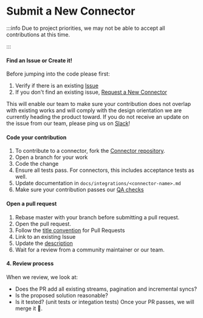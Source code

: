 # Submit a New Connector

:::info Due to project priorities, we may not be able to accept all contributions at this time.

:::

#### Find an Issue or Create it!

Before jumping into the code please first:

1. Verify if there is an existing
   [Issue](https://github.com/airbytehq/airbyte/issues?q=is%3Aopen+is%3Aissue+label%3Aarea%2Fconnectors+-label%3Aneeds-triage+label%3Acommunity)
2. If you don't find an existing issue,
   [Request a New Connector](https://github.com/airbytehq/airbyte/issues/new?assignees=&labels=area%2Fconnectors%2Cnew-connector&projects=&template=5-feature-new-connector.yaml)

This will enable our team to make sure your contribution does not overlap with existing works and
will comply with the design orientation we are currently heading the product toward. If you do not
receive an update on the issue from our team, please ping us on [Slack](https://slack.airbyte.io)!

#### Code your contribution

1. To contribute to a connector, fork the
   [Connector repository](https://github.com/airbytehq/airbyte).
2. Open a branch for your work
3. Code the change
4. Ensure all tests pass. For connectors, this includes acceptance tests as well.
5. Update documentation in `docs/integrations/<connector-name>.md`
6. Make sure your contribution passes our [QA checks](./resources/qa-checks.md)

#### Open a pull request

1. Rebase master with your branch before submitting a pull request.
2. Open the pull request.
3. Follow the
   [title convention](./resources/pull-requests-handbook.md#pull-request-title-convention) for Pull
   Requests
4. Link to an existing Issue
5. Update the [description](./resources/pull-requests-handbook.md#descriptions)
6. Wait for a review from a community maintainer or our team.

#### 4. Review process

When we review, we look at:

- ‌Does the PR add all existing streams, pagination and incremental syncs?
- Is the proposed solution reasonable?
- Is it tested? \(unit tests or integation tests\) ‌Once your PR passes, we will merge it 🎉.
